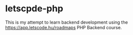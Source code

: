 # letscpde-php
This is my attempt to learn backend development using the  https://app.letscode.hu/roadmaps PHP Backend course.
